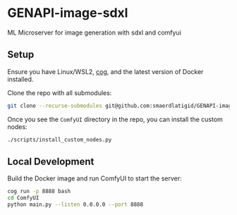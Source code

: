 # GENAPI-image-sdxl
ML Microserver for image generation with sdxl and comfyui

## Setup

Ensure you have Linux/WSL2, [cog](https://github.com/replicate/cog/blob/main/docs/wsl2/wsl2.md), and the latest version of Docker installed.

Clone the repo with all submodules:

```bash
git clone --recurse-submodules git@github.com:smaerdlatigid/GENAPI-image-sdxl.git
```

Once you see the `ComfyUI` directory in the repo, you can install the custom nodes:

```sh
./scripts/install_custom_nodes.py
```

## Local Development

Build the Docker image and run ComfyUI to start the server:
```bash
cog run -p 8888 bash
cd ComfyUI
python main.py --listen 0.0.0.0 --port 8888
```



